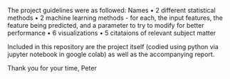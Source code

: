 The project guidelines were as followed:
Names
• 2 different statistical methods
• 2 machine learning methods - for each, the input features, the feature being
predicted, and a parameter to try to modify for better performance
• 6 visualizations
• 5 citataions of relevant subject matter

Included in this repository are the project itself (codied using python via jupyter notebook in google colab) as well as the accompanying report.

Thank you for your time,
Peter
